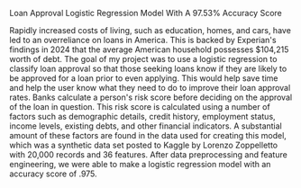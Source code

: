 Loan Approval Logistic Regression Model With A 97.53% Accuracy Score

  Rapidly increased costs of living, such as education, homes, and cars, have led to an overreliance on loans in America. This is backed by Experian's findings in 2024 that the average American household possesses $104,215 worth of debt. The goal of my project was to use a logistic regression to classify loan approval so that those seeking loans know if they are likely to be approved for a loan prior to even applying. This would help save time and help the user know what they need to do to improve their loan approval rates. Banks calculate a person's risk score before deciding on the approval of the loan in question. This risk score is calculated using a number of factors such as demographic details, credit history, employment status, income levels, existing debts, and other financial indicators. A substantial amount of these factors are found in the data used for creating this model, which was a synthetic data set posted to Kaggle by Lorenzo Zoppelletto with 20,000 records and 36 features. After data preprocessing and feature engineering, we were able to make a logistic regression model with an accuracy score of .975. 
